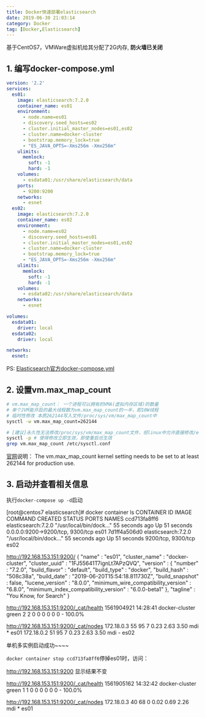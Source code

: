 ```yaml
---
title: Docker快速部署elasticsearch
date: 2019-06-30 21:03:14
category: Docker
tag: [Docker,Elasticsearch]
---
```


基于CentOS7，VMWare虚拟机给其分配了2G内存, **防火墙已关闭**

## 1. 编写docker-compose.yml

``` yml
version: '2.2'
services:
  es01:
    image: elasticsearch:7.2.0
    container_name: es01
    environment:
      - node.name=es01
      - discovery.seed_hosts=es02
      - cluster.initial_master_nodes=es01,es02
      - cluster.name=docker-cluster
      - bootstrap.memory_lock=true
      - "ES_JAVA_OPTS=-Xms256m -Xmx256m"
    ulimits:
      memlock:
        soft: -1
        hard: -1
    volumes:
      - esdata01:/usr/share/elasticsearch/data
    ports:
      - 9200:9200
    networks:
      - esnet
  es02:
    image: elasticsearch:7.2.0
    container_name: es02
    environment:
      - node.name=es02
      - discovery.seed_hosts=es01
      - cluster.initial_master_nodes=es01,es02
      - cluster.name=docker-cluster
      - bootstrap.memory_lock=true
      - "ES_JAVA_OPTS=-Xms256m -Xmx256m"
    ulimits:
      memlock:
        soft: -1
        hard: -1
    volumes:
      - esdata02:/usr/share/elasticsearch/data
    networks:
      - esnet

volumes:
  esdata01:
    driver: local
  esdata02:
    driver: local

networks:
  esnet:
```

PS: [Elasticsearch官方docker-compose.yml](https://www.elastic.co/guide/en/elasticsearch/reference/current/docker.html)

## 2. 设置vm.max_map_count

``` bash
# vm.max_map_count： 一个进程可以拥有的VMA(虚拟内存区域)的数量
# 单个JVM能开启的最大线程数为vm.max_map_count的一半，即10W线程
# 临时性修改 本质262144写入文件/proc/sys/vm/max_map_count中
sysctl -w vm.max_map_count=262144

# [建议]永久性无法修改/proc/sys/vm/max_map_count文件，但linux中允许直接修改/etc/sysctl.conf,故直接在该文件末添加参数并查看
sysctl -p # 使得修改立即生效，即使重启也生效
grep vm.max_map_count /etc/sysctl.conf

```

[官网](https://www.elastic.co/guide/en/elasticsearch/reference/current/docker.html)说明：
The vm.max_map_count kernel setting needs to be set to at least 262144 for production use. 

## 3. 启动并查看相关信息

执行`docker-compose up -d`启动

[root@centos7 elasticsearch]# docker container ls
CONTAINER ID        IMAGE                 COMMAND                  CREATED             STATUS              PORTS                              NAMES
ccd713fa8ff6        elasticsearch:7.2.0   "/usr/local/bin/dock…"   55 seconds ago      Up 51 seconds       0.0.0.0:9200->9200/tcp, 9300/tcp   es01
7d1ff4a506d0        elasticsearch:7.2.0   "/usr/local/bin/dock…"   55 seconds ago      Up 51 seconds       9200/tcp, 9300/tcp                 es02

http://192.168.153.151:9200/
{
  "name" : "es01",
  "cluster_name" : "docker-cluster",
  "cluster_uuid" : "1FJ55641T7ignLt7APzQVQ",
  "version" : {
    "number" : "7.2.0",
    "build_flavor" : "default",
    "build_type" : "docker",
    "build_hash" : "508c38a",
    "build_date" : "2019-06-20T15:54:18.811730Z",
    "build_snapshot" : false,
    "lucene_version" : "8.0.0",
    "minimum_wire_compatibility_version" : "6.8.0",
    "minimum_index_compatibility_version" : "6.0.0-beta1"
  },
  "tagline" : "You Know, for Search"
}

http://192.168.153.151:9200/_cat/health
1561904921 14:28:41 docker-cluster green 2 2 0 0 0 0 0 0 - 100.0%

http://192.168.153.151:9200/_cat/nodes
172.18.0.3 55 95 7 0.23 2.63 3.50 mdi * es01
172.18.0.2 51 95 7 0.23 2.63 3.50 mdi - es02

单机多实例启动成功~~~~

`docker container stop ccd713fa8ff6`停掉es01时，访问：

http://192.168.153.151:9200 显示结果不变

http://192.168.153.151:9200/_cat/health
1561905162 14:32:42 docker-cluster green 1 1 0 0 0 0 0 0 - 100.0%

http://192.168.153.151:9200/_cat/nodes
172.18.0.3 40 68 0 0.02 0.69 2.26 mdi * es01